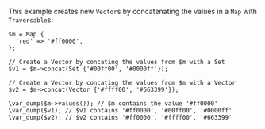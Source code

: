 This example creates new `Vector`s by concatenating the values in a `Map` with `Traversable`s:

```basic-usage.php
$m = Map {
  'red' => '#ff0000',
};

// Create a Vector by concating the values from $m with a Set
$v1 = $m->concat(Set {'#00ff00', '#0000ff'});

// Create a Vector by concating the values from $m with a Vector
$v2 = $m->concat(Vector {'#ffff00', '#663399'});

\var_dump($m->values()); // $m contains the value '#ff0000'
\var_dump($v1); // $v1 contains '#ff0000', '#00ff00', '#0000ff'
\var_dump($v2); // $v2 contains '#ff0000', '#ffff00', '#663399'
```
